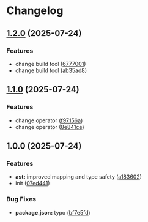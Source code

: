 # Changelog

## [1.2.0](https://github.com/OGS-GmbH/rsql/compare/v1.1.0...v1.2.0) (2025-07-24)


### Features

* change build tool ([6777001](https://github.com/OGS-GmbH/rsql/commit/6777001e219456bc11ed70302107efe52e023f7f))
* change build tool ([ab35ad8](https://github.com/OGS-GmbH/rsql/commit/ab35ad82cfc165392b6106f7bf2f7b2d6595c81e))

## [1.1.0](https://github.com/OGS-GmbH/rsql/compare/v1.0.0...v1.1.0) (2025-07-24)


### Features

* change operator ([f97156a](https://github.com/OGS-GmbH/rsql/commit/f97156a57b8c74bd195f974da2718dc11a0267ba))
* change operator ([8e841ce](https://github.com/OGS-GmbH/rsql/commit/8e841ce7f8e8496275c131dad79c052c3fd8e65f))

## 1.0.0 (2025-07-24)


### Features

* **ast:** improved mapping and type safety ([a183602](https://github.com/OGS-GmbH/rsql/commit/a183602e9b4eecb84f0f3fa647576d6e1d27c687))
* init ([07ed441](https://github.com/OGS-GmbH/rsql/commit/07ed4417cbb0382fece41ba6db2b8707150504fd))


### Bug Fixes

* **package.json:** typo ([bf7e5fd](https://github.com/OGS-GmbH/rsql/commit/bf7e5fd8b731a52c473947ddf7d78b2d3b7f58d8))
